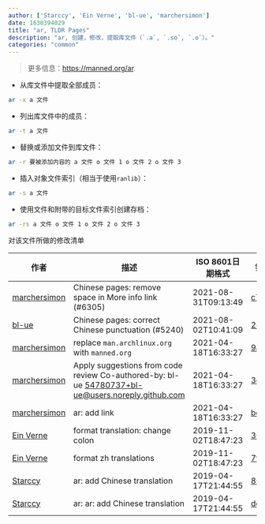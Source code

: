 ```yaml
---
author: ['Starccy', 'Ein Verne', 'bl-ue', 'marchersimon']
date: 1630394029
title: "ar, TLDR Pages"
description: "ar, 创建，修改，提取库文件（`.a`, `.so`, `.o`）。"
categories: "common"
---
```

> 更多信息：<https://manned.org/ar>.

- 从库文件中提取全部成员：

```bash
ar -x a 文件
```

- 列出库文件中的成员：

```bash
ar -t a 文件
```

- 替换或添加文件到库文件：

```bash
ar -r 要被添加内容的 a 文件 o 文件 1 o 文件 2 o 文件 3
```

- 插入对象文件索引（相当于使用`ranlib`）：

```bash
ar -s a 文件
```

- 使用文件和附带的目标文件索引创建存档：

```bash
ar -rs a 文件 o 文件 1 o 文件 2 o 文件 3
```
对该文件所做的修改清单


作者 | 描述 | ISO 8601日期格式 | 链接到GitHub
------|-----|-----|-----
[marchersimon](mailto:50295997+marchersimon@users.noreply.github.com) | Chinese pages: remove space in More info link (#6305) | 2021-08-31T09:13:49 | [c70c0c26884e](https://github.com/tldr-pages/tldr/commit/c70c0c26884ee74fabb640cd842d1e4c72d9df4b)
[bl-ue](mailto:54780737+bl-ue@users.noreply.github.com) | Chinese pages: correct Chinese punctuation (#5240) | 2021-08-02T10:41:09 | [289e30dfb3d1](https://github.com/tldr-pages/tldr/commit/289e30dfb3d1d73bade9e3610e12bfc90e9270ae)
[marchersimon](mailto:marchersimon@zohomail.eu) | replace `man.archlinux.org` with `manned.org` | 2021-04-18T16:33:27 | [9abb079afb69](https://github.com/tldr-pages/tldr/commit/9abb079afb6972f3de61a30e1b3fb849ad4b68d9)
[marchersimon](mailto:50295997+marchersimon@users.noreply.github.com) | Apply suggestions from code review Co-authored-by: bl-ue <54780737+bl-ue@users.noreply.github.com> | 2021-04-18T16:33:27 | [3c2cf700535c](https://github.com/tldr-pages/tldr/commit/3c2cf700535c96240fc4832e5c1e117c6e4b696d)
[marchersimon](mailto:marchersimon@zohomail.eu) | ar: add link | 2021-04-18T16:33:27 | [bc1219f3c90d](https://github.com/tldr-pages/tldr/commit/bc1219f3c90dc2328626e04ab6496ddd8f0405d3)
[Ein Verne](mailto:einverne@gmail.com) | format translation: change colon | 2019-11-02T18:47:23 | [30c2bd4c7ca2](https://github.com/tldr-pages/tldr/commit/30c2bd4c7ca2385e09cc00f15ad651e195b82e65)
[Ein Verne](mailto:einverne@gmail.com) | format zh translations | 2019-11-02T18:47:23 | [7f995941edad](https://github.com/tldr-pages/tldr/commit/7f995941edaddaa6bd3208856ec539f5439f7ef4)
[Starccy](mailto:452276725@qq.com) | ar: add Chinese translation | 2019-04-17T21:44:55 | [801f431f2792](https://github.com/tldr-pages/tldr/commit/801f431f27926fecceab00b78395f4856f10500b)
[Starccy](mailto:452276725@qq.com) | ar: ar: add Chinese translation | 2019-04-17T21:44:55 | [dc13a4b7b863](https://github.com/tldr-pages/tldr/commit/dc13a4b7b863576956a02d2cff5d44f5439788b3)

